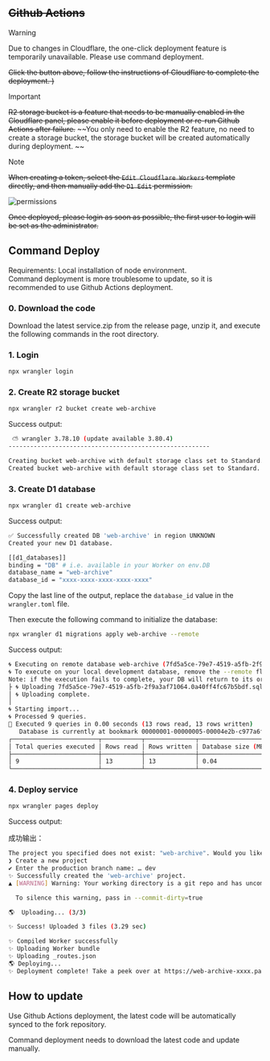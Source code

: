 ## ~~Github Actions~~

> [!WARNING]
> Due to changes in Cloudflare, the one-click deployment feature is temporarily unavailable. Please use command deployment.

~~Click the button above, follow the instructions of Cloudflare to complete the deployment. )~~ 

>[!IMPORTANT] 
> ~~R2 storage bucket is a feature that needs to be manually enabled in the Cloudflare panel, please enable it before deployment or re-run Github Actions after failure.~~
> ~~You only need to enable the R2 feature, no need to create a storage bucket, the storage bucket will be created automatically during deployment. ~~

> [!NOTE]
> ~~When creating a token, select the `Edit Cloudflare Workers` template directly, and then manually add the `D1 Edit` permission.~~

![permissions](https://raw.githubusercontent.com/ray-d-song/web-archive/main/docs/imgs/perm.png)  

~~Once deployed, please login as soon as possible, the first user to login will be set as the administrator.~~

## Command Deploy

Requirements: Local installation of node environment.  
Command deployment is more troublesome to update, so it is recommended to use Github Actions deployment.  

### 0. Download the code
Download the latest service.zip from the release page, unzip it, and execute the following commands in the root directory.

### 1. Login
```bash
npx wrangler login
```

### 2. Create R2 storage bucket
```bash
npx wrangler r2 bucket create web-archive
```

Success output:
```bash
 ⛅️ wrangler 3.78.10 (update available 3.80.4)
--------------------------------------------------------

Creating bucket web-archive with default storage class set to Standard.
Created bucket web-archive with default storage class set to Standard.
```

### 3. Create D1 database
```bash
npx wrangler d1 create web-archive
```

Success output:
```bash
✅ Successfully created DB 'web-archive' in region UNKNOWN
Created your new D1 database.

[[d1_databases]]
binding = "DB" # i.e. available in your Worker on env.DB
database_name = "web-archive"
database_id = "xxxx-xxxx-xxxx-xxxx-xxxx"
```

Copy the last line of the output, replace the `database_id` value in the `wrangler.toml` file.

Then execute the following command to initialize the database:
```bash
npx wrangler d1 migrations apply web-archive --remote
```

Success output:
```bash
🌀 Executing on remote database web-archive (7fd5a5ce-79e7-4519-a5fb-2f9a3af71064):
🌀 To execute on your local development database, remove the --remote flag from your wrangler command.
Note: if the execution fails to complete, your DB will return to its original state and you can safely retry.
├ 🌀 Uploading 7fd5a5ce-79e7-4519-a5fb-2f9a3af71064.0a40ff4fc67b5bdf.sql
│ 🌀 Uploading complete.
│
🌀 Starting import...
🌀 Processed 9 queries.
🚣 Executed 9 queries in 0.00 seconds (13 rows read, 13 rows written)
   Database is currently at bookmark 00000001-00000005-00004e2b-c977a6f2726e175274a1c75055c23607.
┌────────────────────────┬───────────┬──────────────┬────────────────────┐
│ Total queries executed │ Rows read │ Rows written │ Database size (MB) │
├────────────────────────┼───────────┼──────────────┼────────────────────┤
│ 9                      │ 13        │ 13           │ 0.04               │
└────────────────────────┴───────────┴──────────────┴────────────────────┘
```

### 4. Deploy service
```bash
npx wrangler pages deploy
```

Success output:

成功输出：
```bash
The project you specified does not exist: "web-archive". Would you like to create it?
❯ Create a new project
✔ Enter the production branch name: … dev
✨ Successfully created the 'web-archive' project.
▲ [WARNING] Warning: Your working directory is a git repo and has uncommitted changes

  To silence this warning, pass in --commit-dirty=true

🌎  Uploading... (3/3)

✨ Success! Uploaded 3 files (3.29 sec)

✨ Compiled Worker successfully
✨ Uploading Worker bundle
✨ Uploading _routes.json
🌎 Deploying...
✨ Deployment complete! Take a peek over at https://web-archive-xxxx.pages.dev
```

## How to update

Use Github Actions deployment, the latest code will be automatically synced to the fork repository.

Command deployment needs to download the latest code and update manually.